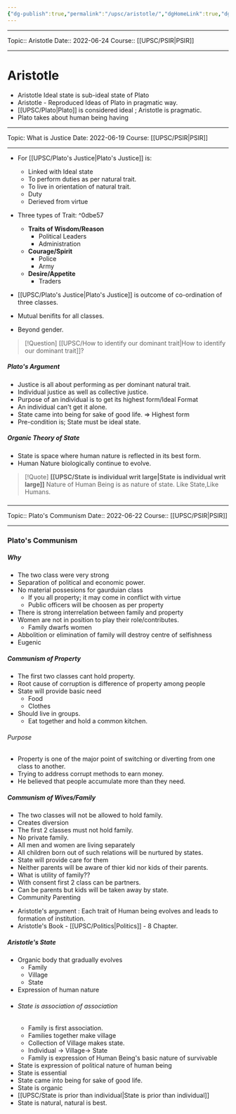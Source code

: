 ```yaml
---
{"dg-publish":true,"permalink":"/upsc/aristotle/","dgHomeLink":true,"dgPassFrontmatter":false}
---
```


----
Topic:: Aristotle
Date:: 2022-06-24
Course:: [[UPSC/PSIR|PSIR]] 

----
# Aristotle 
- Aristotle Ideal state is sub-ideal state of Plato 
- Aristotle - Reproduced Ideas of Plato in pragmatic way. 
- [[UPSC/Plato|Plato]] is considered ideal ; Aristotle is pragmatic. 
- Plato takes about human being having 
<div class="transclusion internal-embed is-loaded"><div class="markdown-embed">

<div class="markdown-embed-title">



</div>


----
Topic: What is Justice
Date: 2022-06-19
Course: [[UPSC/PSIR|PSIR]] 

----
- For [[UPSC/Plato's Justice|Plato's Justice]] is: 
	- Linked with Ideal state
	- To perform duties as per natural trait. 
	- To live in orientation of natural trait. 
	- Duty 
	- Derieved from virtue
- Three types of Trait:   ^0dbe57
	- **Traits of Wisdom/Reason** 
		- Political Leaders
		- Administration 
	- **Courage/Spirit**
		- Police
		- Army 
	- **Desire/Appetite** 
		- Traders

- [[UPSC/Plato's Justice|Plato's Justice]] is outcome of co-ordination of three classes. 
- Mutual benifits for all classes. 
- Beyond gender. 

>[!Question]
> [[UPSC/How to identify our dominant trait|How to identify our dominant trait]]? 

##### Plato's Argument 
- Justice is all about performing as per dominant natural trait. 
- Individual justice as well as collective justice. 
- Purpose of an individual is to get its highest form/Ideal Format 
- An individual can't get it alone. 
- State came into being for sake of good life.  => Highest form 
- Pre-condition is; State must be ideal state. 

##### Organic Theory of State
- State is space where human nature is reflected in its best form. 
- Human Nature biologically continue to evolve. 

>[!Quote]
>**[[UPSC/State is individual writ large|State is individual writ large]]**
>Nature of Human Being is as nature of state. 
>Like State,Like Humans. 

### 
<div class="transclusion internal-embed is-loaded"><div class="markdown-embed">

<div class="markdown-embed-title">



</div>


----
Topic:: Plato's Communism
Date:: 2022-06-22
Course:: [[UPSC/PSIR|PSIR]] 

----
### Plato's Communism
##### Why
- The two class were very strong 
- Separation of political and economic power. 
- No material possesions for gaurduian class
	- If you all property; it may come in conflict with virtue
	- Public officers will be choosen as per property
- There is strong interrelation between family and property
- Women are not in position to play their role/contributes. 
	- Family dwarfs women
- Abbolition or elimination of family will destroy centre of selfishness 
- Eugenic 

##### Communism of Property
- The first two classes cant hold property. 
- Root cause of corruption is difference of property among people 
- State will provide basic need
	- Food
	- Clothes
- Should live in groups. 
	- Eat together and hold a common kitchen.

###### Purpose
- Property is one of the major point of switching or diverting from one class to another. 
- Trying to address corrupt methods to earn money. 
- He believed that people accumulate more than they need. 

##### Communism of Wives/Family
- The two classes will not be allowed to hold family. 
- Creates diversion
- The first 2 classes must not hold family.
- No private family. 
- All men and women are living separately 
- All children born out of such relations will be nurtured by states. 
- State will provide care for them
- Neither parents will be aware of thier kid nor kids of their parents. 
- What is utility of family?? 
- With consent first 2 class can be partners. 
- Can be parents but kids will be taken away by state.
- Community Parenting

</div></div>




</div></div>

- Aristotle's argument : Each trait of Human being evolves and leads to formation of institution. 
- Aristotle's Book - [[UPSC/Politics|Politics]] - 8 Chapter. 

##### Aristotle's State 
- Organic body that gradually evolves
	- Family 
	- Village 
	- State
- Expression of human nature 
- ###### State is association of association 
	- Family is first association. 
	- Families together make village 
	- Collection of Village makes state. 
	- Individual -> Village-> State
	- Family is expression of Human Being's basic nature of survivable 
- State is expression of political nature of human being 
- State is essential 
- State came into being for sake of good life. 
- State is organic 
- [[UPSC/State is prior than individual|State is prior than individual]] 
- State is natural, natural is best. 